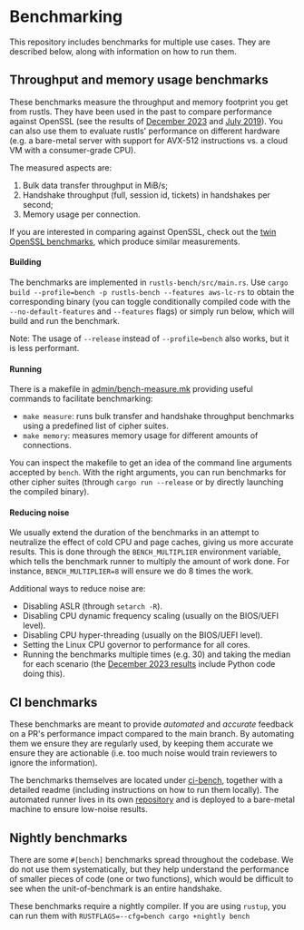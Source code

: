 # Benchmarking

<!-- TODO(portable-rustls) UPDATE INFO BELOW AS MAY BE NEEDED FOR THIS FORK -->

This repository includes benchmarks for multiple use cases. They are described below, along with
information on how to run them.

## Throughput and memory usage benchmarks

These benchmarks measure the throughput and memory footprint you get from rustls. They have been
used in the past to compare performance against OpenSSL (see the results of [December
2023](https://github.com/aochagavia/rustls-bench-results) and [July
2019](https://jbp.io/2019/07/01/rustls-vs-openssl-performance.html)). You can also use them to
evaluate rustls' performance on different hardware (e.g. a bare-metal server with support for
AVX-512 instructions vs. a cloud VM with a consumer-grade CPU).

The measured aspects are:

1. Bulk data transfer throughput in MiB/s;
2. Handshake throughput (full, session id, tickets) in handshakes per second;
3. Memory usage per connection.

If you are interested in comparing against OpenSSL, check out the [twin OpenSSL
benchmarks](https://github.com/ctz/openssl-bench), which produce similar measurements.

#### Building

The benchmarks are implemented in `rustls-bench/src/main.rs`.
Use `cargo build --profile=bench -p rustls-bench --features aws-lc-rs` to obtain the corresponding
binary (you can toggle conditionally compiled code with the `--no-default-features` and `--features`
flags) or simply run below, which will build and run the benchmark.

Note: The usage of `--release` instead of `--profile=bench` also works, but it is less performant.

#### Running

There is a makefile in [admin/bench-measure.mk](admin/bench-measure.mk) providing useful commands to
facilitate benchmarking:

- `make measure`: runs bulk transfer and handshake throughput benchmarks using a predefined list of
  cipher suites.
- `make memory`: measures memory usage for different amounts of connections.

You can inspect the makefile to get an idea of the command line arguments accepted by `bench`. With
the right arguments, you can run benchmarks for other cipher suites (through `cargo run --release`
or by directly launching the compiled binary).

#### Reducing noise

We usually extend the duration of the benchmarks in an attempt to neutralize the effect of cold CPU
and page caches, giving us more accurate results. This is done through the `BENCH_MULTIPLIER`
environment variable, which tells the benchmark runner to multiply the amount of work done. For
instance, `BENCH_MULTIPLIER=8` will ensure we do 8 times the work.

Additional ways to reduce noise are:

- Disabling ASLR (through `setarch -R`).
- Disabling CPU dynamic frequency scaling (usually on the BIOS/UEFI level).
- Disabling CPU hyper-threading (usually on the BIOS/UEFI level).
- Setting the Linux CPU governor to performance for all cores.
- Running the benchmarks multiple times (e.g. 30) and taking the median for each scenario (the
  [December 2023 results](https://github.com/aochagavia/rustls-bench-results) include Python code
  doing this).

## CI benchmarks

These benchmarks are meant to provide _automated_ and _accurate_ feedback on a PR's performance
impact compared to the main branch. By automating them we ensure they are regularly used, by keeping
them accurate we ensure they are actionable (i.e. too much noise would train reviewers to ignore the
information).

The benchmarks themselves are located under [ci-bench](ci-bench), together with a detailed readme
(including instructions on how to run them locally). The automated runner lives in its own
[repository](https://github.com/rustls/rustls-bench-app) and is deployed to a bare-metal machine to
ensure low-noise results.

## Nightly benchmarks

There are some `#[bench]` benchmarks spread throughout the codebase. We do not use them
systematically, but they help understand the performance of smaller pieces of code (one or two
functions), which would be difficult to see when the unit-of-benchmark is an entire handshake.

These benchmarks require a nightly compiler. If you are using `rustup`, you can run them with
`RUSTFLAGS=--cfg=bench cargo +nightly bench`
